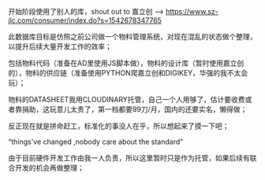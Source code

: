 开始阶段使用了别人的库，shout out to 嘉立创 ——> https://www.sz-jlc.com/consumer/index.do?s=1542678347765

此数据库目标是仿照之前公司做一个物料管理系统，对现在混乱的状态做个整理，以提升后续大量开发工作的效率；

包括物料代码（准备在AD里使用JS脚本做），物料的设计库（暂时使用嘉立创的），物料的供应链（准备使用PYTHON爬嘉立创和DIGIKEY，华强的我不太会玩）；

物料的DATASHEET我用CLOUDINARY托管，自己一个人用够了，估计要收费或者靠捐助，这玩意儿太贵了，第一档都要99刀/月，国内的还要实名，懒得做；

反正现在就是拼命赶工，标准化的事没人在乎，所以想起来了摸一下吧；

“things've changed ,nobody care about the standard”

由于目前硬件开发工作由我一人负责，所以这里暂时只是作为托管，如果后续有联合开发的机会再做整理；
